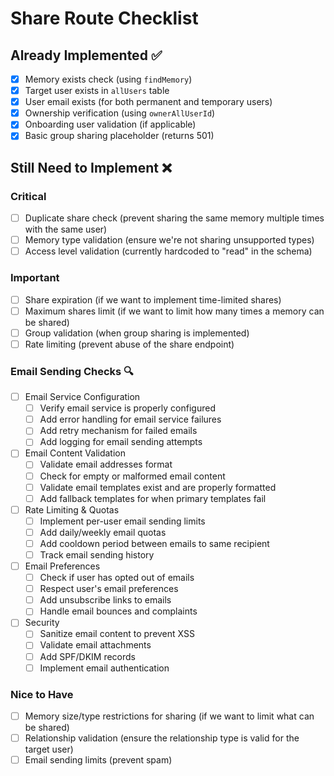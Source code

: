 # Share Route Checklist

## Already Implemented ✅

- [x] Memory exists check (using `findMemory`)
- [x] Target user exists in `allUsers` table
- [x] User email exists (for both permanent and temporary users)
- [x] Ownership verification (using `ownerAllUserId`)
- [x] Onboarding user validation (if applicable)
- [x] Basic group sharing placeholder (returns 501)

## Still Need to Implement ❌

### Critical

- [ ] Duplicate share check (prevent sharing the same memory multiple times with the same user)
- [ ] Memory type validation (ensure we're not sharing unsupported types)
- [ ] Access level validation (currently hardcoded to "read" in the schema)

### Important

- [ ] Share expiration (if we want to implement time-limited shares)
- [ ] Maximum shares limit (if we want to limit how many times a memory can be shared)
- [ ] Group validation (when group sharing is implemented)
- [ ] Rate limiting (prevent abuse of the share endpoint)

### Email Sending Checks 🔍

- [ ] Email Service Configuration
  - [ ] Verify email service is properly configured
  - [ ] Add error handling for email service failures
  - [ ] Add retry mechanism for failed emails
  - [ ] Add logging for email sending attempts

- [ ] Email Content Validation
  - [ ] Validate email addresses format
  - [ ] Check for empty or malformed email content
  - [ ] Validate email templates exist and are properly formatted
  - [ ] Add fallback templates for when primary templates fail

- [ ] Rate Limiting & Quotas
  - [ ] Implement per-user email sending limits
  - [ ] Add daily/weekly email quotas
  - [ ] Add cooldown period between emails to same recipient
  - [ ] Track email sending history

- [ ] Email Preferences
  - [ ] Check if user has opted out of emails
  - [ ] Respect user's email preferences
  - [ ] Add unsubscribe links to emails
  - [ ] Handle email bounces and complaints

- [ ] Security
  - [ ] Sanitize email content to prevent XSS
  - [ ] Validate email attachments
  - [ ] Add SPF/DKIM records
  - [ ] Implement email authentication

### Nice to Have

- [ ] Memory size/type restrictions for sharing (if we want to limit what can be shared)
- [ ] Relationship validation (ensure the relationship type is valid for the target user)
- [ ] Email sending limits (prevent spam)
